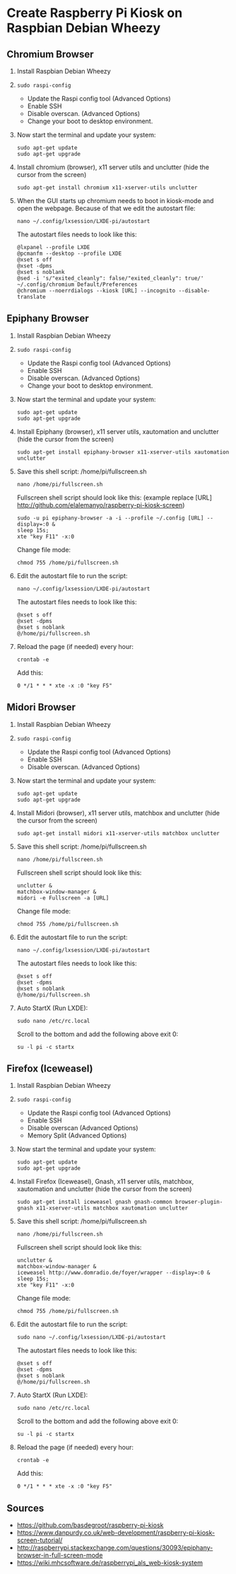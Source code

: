 # Create Raspberry Pi Kiosk on Raspbian Debian Wheezy

## Chromium Browser ##

1. Install Raspbian Debian Wheezy

2. `sudo raspi-config`
	- Update the Raspi config tool (Advanced Options)
	- Enable SSH
	- Disable overscan. (Advanced Options)
	- Change your boot to desktop environment.

3. Now start the terminal and update your system:
	```
	sudo apt-get update
	sudo apt-get upgrade
	```

4. Install chromium (browser), x11 server utils and unclutter (hide the cursor from the screen)
	```
	sudo apt-get install chromium x11-xserver-utils unclutter
	```

5. When the GUI starts up chromium needs to boot in kiosk-mode and open the webpage. Because of that we edit the autostart file:
	```
	nano ~/.config/lxsession/LXDE-pi/autostart
	```

	The autostart files needs to look like this:
	```
	@lxpanel --profile LXDE
	@pcmanfm --desktop --profile LXDE
	@xset s off
	@xset -dpms
	@xset s noblank
	@sed -i 's/"exited_cleanly": false/"exited_cleanly": true/' ~/.config/chromium Default/Preferences
	@chromium --noerrdialogs --kiosk [URL] --incognito --disable-translate
	```

## Epiphany Browser ##

1. Install Raspbian Debian Wheezy

2. `sudo raspi-config`
	- Update the Raspi config tool (Advanced Options)
	- Enable SSH
	- Disable overscan. (Advanced Options)
	- Change your boot to desktop environment.

3. Now start the terminal and update your system:
	```
	sudo apt-get update
	sudo apt-get upgrade
	```
4. Install Epiphany (browser), x11 server utils, xautomation and unclutter (hide the cursor from the screen)
	```
	sudo apt-get install epiphany-browser x11-xserver-utils xautomation unclutter
	```

5. Save this shell script: /home/pi/fullscreen.sh
	```
	nano /home/pi/fullscreen.sh
	```
	Fullscreen shell script should look like this: (example replace [URL] http://github.com/elalemanyo/raspberry-pi-kiosk-screen) 

	```
	sudo -u pi epiphany-browser -a -i --profile ~/.config [URL] --display=:0 &
	sleep 15s;
	xte "key F11" -x:0
	```

	Change file mode:
	```
	chmod 755 /home/pi/fullscreen.sh
	```

6. Edit the autostart file to run the script:
	```
	nano ~/.config/lxsession/LXDE-pi/autostart
	```

	The autostart files needs to look like this:
	```
	@xset s off
	@xset -dpms
	@xset s noblank
	@/home/pi/fullscreen.sh
	```
	
7. Reload the page (if needed) every hour:
	```
	crontab -e
	```

	Add this:
	```
	0 */1 * * * xte -x :0 "key F5"
	```

## Midori Browser ##

1. Install Raspbian Debian Wheezy

2. `sudo raspi-config`
	- Update the Raspi config tool (Advanced Options)
	- Enable SSH
	- Disable overscan. (Advanced Options)

3. Now start the terminal and update your system:
	```
	sudo apt-get update
	sudo apt-get upgrade
	```

4. Install Midori (browser), x11 server utils, matchbox and unclutter (hide the cursor from the screen)
	```
	sudo apt-get install midori x11-xserver-utils matchbox unclutter
	```

5. Save this shell script: /home/pi/fullscreen.sh
	```
	nano /home/pi/fullscreen.sh
	```
	Fullscreen shell script should look like this:

	```
	unclutter &
	matchbox-window-manager &
	midori -e Fullscreen -a [URL]
	```

	Change file mode:
	```
	chmod 755 /home/pi/fullscreen.sh
	```

6. Edit the autostart file to run the script:
	```
	nano ~/.config/lxsession/LXDE-pi/autostart
	```

	The autostart files needs to look like this:
	```
	@xset s off
	@xset -dpms
	@xset s noblank
	@/home/pi/fullscreen.sh
	```

7. Auto StartX (Run LXDE):
	```
	sudo nano /etc/rc.local
	```

	Scroll to the bottom and add the following above exit 0:
	```
	su -l pi -c startx
	```

## Firefox (Iceweasel) ##

1. Install Raspbian Debian Wheezy

2. `sudo raspi-config`
	- Update the Raspi config tool (Advanced Options)
	- Enable SSH
	- Disable overscan (Advanced Options)
	- Memory Split (Advanced Options)

3. Now start the terminal and update your system:
	```
	sudo apt-get update
	sudo apt-get upgrade
	```

4. Install Firefox (Iceweasel), Gnash, x11 server utils, matchbox, xautomation and unclutter (hide the cursor from the screen)
	```
	sudo apt-get install iceweasel gnash gnash-common browser-plugin-gnash x11-xserver-utils matchbox xautomation unclutter
	```

5. Save this shell script: /home/pi/fullscreen.sh
	```
	nano /home/pi/fullscreen.sh
	```
	Fullscreen shell script should look like this:

	```
	unclutter &
	matchbox-window-manager &
	iceweasel http://www.domradio.de/foyer/wrapper --display=:0 &
	sleep 15s;
	xte "key F11" -x:0
	```

	Change file mode:
	```
	chmod 755 /home/pi/fullscreen.sh
	```

6. Edit the autostart file to run the script:
	```
	sudo nano ~/.config/lxsession/LXDE-pi/autostart
	```

	The autostart files needs to look like this:
	```
	@xset s off
	@xset -dpms
	@xset s noblank
	@/home/pi/fullscreen.sh
	```

7. Auto StartX (Run LXDE):
	```
	sudo nano /etc/rc.local
	```

	Scroll to the bottom and add the following above exit 0:
	```
	su -l pi -c startx
	```

8. Reload the page (if needed) every hour:
	```
	crontab -e
	```

	Add this:
	```
	0 */1 * * * xte -x :0 "key F5"
	```


## Sources ##

- https://github.com/basdegroot/raspberry-pi-kiosk
- https://www.danpurdy.co.uk/web-development/raspberry-pi-kiosk-screen-tutorial/
- http://raspberrypi.stackexchange.com/questions/30093/epiphany-browser-in-full-screen-mode
- https://wiki.mhcsoftware.de/raspberrypi_als_web-kiosk-system
